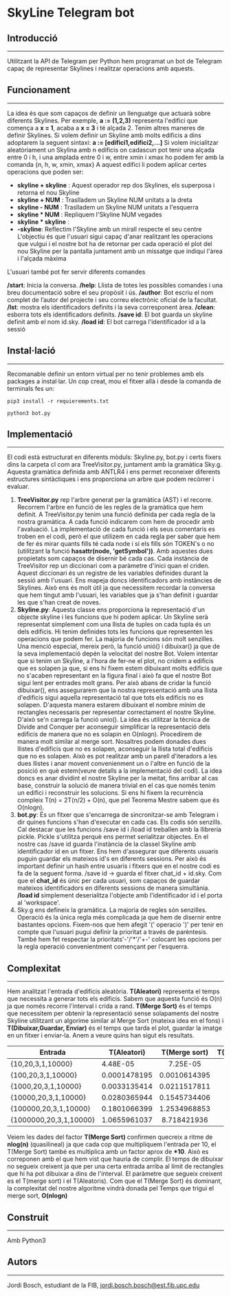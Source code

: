 # SkyLine Telegram bot
## Introducció
---
Utilitzant la API de Telegram per Python hem programat un bot de Telegram capaç de representar Skylines i realitzar operacions amb aquests.

## Funcionament
---
La idea és que som capaços de definir un llenguatge que actuarà sobre diferents Skylines.
Per exemple, __a := (1,2,3)__ representa l'edifici que comença a __x = 1__, acaba a __x = 3__ i té alçada 2. 
Tenim altres maneres de definir Skylines. Si volem definir un Skyline amb molts edificis a dins adoptarem la seguent sintaxi:
__a := [edifici1,edifici2,...]__
Si volem inicialitzar aleatòriament un Skylina amb n edificis on cadascun pot tenir una alçada entre 0 i h, i una amplada entre 0 i w, entre xmin i xmax ho podem fer amb la comanda {n, h, w, xmin, xmax}
A aquest edifici li podem aplicar certes operacions que poden ser:
- __skyline + skyline__ : Aquest operador rep dos Skylines, els superposa i retorna el nou Skyline
-  __skyline + NUM__ : Traslladem un Skyline NUM unitats a la dreta
-  __skyline - NUM__ : Traslladem un Skyline NUM unitats a l'esquerra
-  __skyline * NUM__ : Repliquem l'Skyline NUM vegades
-  __skyline * skyline__ :
-  __-skyline__:  Reflectim l'Skyline amb un mirall respecte el seu centre
L'objectiu és que l'usuari sigui capaç d'anar realitzant les operacions que vulgui i el nostre bot ha de retornar per cada operació el plot del nou Skyline per la pantalla juntament amb un missatge que indiqui l'àrea i l'alçada màxima

L'usuari també pot fer servir diferents comandes

__/start__: Inicia la conversa.
__/help__: Llista de totes les possibles comandes i una breu documentació sobre el seu propòsit i ús.
__/author__: Bot escriu el nom complet de l’autor del projecte i seu correu electrònic oficial de la facultat.
__/lst__: mostra els identificadors definits i la seva corresponent àrea.
__/clean__: esborra tots els identificadors definits.
__/save id__: El bot guarda un skyline definit amb el nom id.sky.
__/load id__: El bot carrega l'identificador id a la sessió

## Instal·lació
---
Recomanable definir un entorn virtual per no tenir problemes amb els packages a instal·lar. Un cop creat, mou el fitxer allà i desde la comanda de terminals fes un:
```console
pip3 install -r requierements.txt
```
```console
python3 bot.py
```
## Implementació
---
El codi està estructurat en diferents mòduls: Skyline.py, bot.py i certs fixers dins la carpeta cl com ara TreeVisitor.py, juntament amb la gramàtica Sky.g. Aquesta gramàtica definida amb ANTLR4 i ens permet reconeixer diferents estructures sintàctiques i ens proporciona un arbre que podem recòrrer i evaluar.
1. __TreeVisitor.py__ rep l'arbre generat per la gramàtica (AST) i el recorre. Recorrem l'arbre en funció de les regles de la gramàtica que hem definit. A TreeVisitor.py tenim una funció definida per cada regla de la nostra gramàtica. A cada funció indicarem com hem de procedir amb l'avaluació. La implementació de cada funció i els seus comentaris es troben en el codi, però el que utilizem en cada regla per saber que hem de fer és mirar quants fills té cada node i si els fills són TOKEN's o no (utilitzant la funció __hasattr(node, 'getSymbol'))__. Amb aquestes dues propietats som capaços de disernir bé cada cas.
Cada instància de TreeVisitor rep un diccionari com a paràmetre d'inici quan el criden. Aquest diccionari és un registre de les variables definides durant la sessió amb l'usuari. Ens mapeja doncs identificadors amb instàncies de Skylines. Això ens és molt útil ja que necessitem recordar la conversa que hem tingut amb l'usuari, les variables que ja s'han definit i guardar les que s'han creat de noves.
2. __Skyline.py__: Aquesta classe ens proporciona la representació d'un objecte skyline i les funcions que hi podem aplicar. Un Skyline serà representat simplement com una llista de tuples on cada tupla és un dels edificis. Hi tenim definides tots les funcions que representen les operacions que podem fer. La majoria de funcions són molt senzilles. Una menció especial, mereix però, la funció unió() i dibuixar() ja que de la seva implementació depén la velocitat del nostre Bot.
Volem intentar que si tenim un Skyline, a l'hora de fer-ne el plot, no cridem a edificis que es solapen ja que, si ens hi fixem estem dibuixant molts edificis que no s'acaben representant en la figura final i això fa que el nostre Bot sigui lent per entrades molt grans. Per això abans de cridar la funció dibuixar(), ens assegurarem que la nostra representació amb una llista d'edificis sigui aquella representació tal que tots els edificis no es solapen. D'aquesta manera estarem dibuixant el nombre mínim de rectangles necessaris per representar correctament el nostre Skyline.
D'això se'n carrega la funció unio(). La idea és utilitzar la tècnica de Divide and Conquer per aconseguir simplificar la representació dels edificis de manera que no es solapin en O(nlogn). Procedirem de manera molt similar al merge sort. 
Nosaltres podem donades dues llistes d'edificis que no es solapen, aconseguir la llista total d'edificis que no es solapen. Això es pot realitzar amb un parell d'iteradors a les dues llistes i anar movent convenienment un o l'altre en funció de la posició en què estem(veure detalls a la implementació del codi).
La idea doncs es anar dividint el nostre Skyline per la meitat, fins arribar al cas base, construir la solució de manera trivial en el cas que només tenim un edifici i reconstruir les solucions.
Si ens hi fixem la recurrència compleix T(n) = 2T(n/2) + O(n), que pel Teorema Mestre sabem que és O(nlogn).
3. __bot.py__: És un fitxer que s'encarrega de sincronitzar-se amb Telegram i dir quines funcions s'han d'executar en cada cas. Els codis són senzills. Cal destacar que les funcions /save id i /load id treballen amb la llibreria pickle. Pickle s'utilitza perquè ens permet serialitzar objectes. En el nostre cas /save id guarda l'instància de la classel Skyline amb identificador id en un fitxer. Ens hem d'assegurar que diferents usuaris puguin guardar els mateixos id's en diferents sessions. Per això és important definir un hash entre usuaris i fitxers que en el nostre codi es fa de la seguent forma. /save id -> guarda el fitxer chat_id + id.sky. Com que el __chat_id__ és únic per cada usuari, som capaços de guardar mateixos identificadors en diferents sessions de manera simultània.
__/load id__ simplement deserialitza l'objecte amb l'identificador id i el porta al 'workspace'.
4. Sky.g ens defineix la gramàtica. La majoria de regles són senzilles. Operació és la única regla més complicada ja que hem de disernir entre bastantes opcions. Fixem-nos que hem afegit '(' operacio ')' per tenir en compte que l'usuari pugui definir la prioritat a través de parèntesis. També hem fet respectar la prioritats'-'/'*'/'+-' colocant les opcions per la regla operació convenientment començant per l'esquerra.
 
## Complexitat
---
Hem analitzat l'entrada d'edificis aleatòria. __T(Aleatori)__ representa el temps que necessita a generar tots els edificis. Sabem que aquesta funció és O(n) ja que només recorre l'interval i crida a rand.
__T(Merge Sort)__ és el temps que necessitem per obtenir la representació sense solapaments del nostre Skyline utilitzant un algorime similar al Merge Sort (mateixa idea en el fons) i __T(Dibuixar,Guardar, Enviar)__ és el temps que tarda el plot, guardar la imatge en un fitxer i enviar-la. Anem a veure quins han sigut els resultats.

| Entrada | T(Aleatori) | T(Merge sort)| T(Dibuixar,Guardar,Enviar)  |
| ------------ | ---------- |:----------------:| -----:|
|{10,20,3,1,10000} | 4.48E-05    | 7.25E-05 | 0.5622837543 |
|{100,20,3,1,10000} | 0.0001478195     | 0.0010614395      |   0.9347276688 |
| {1000,20,3,1,10000} | 0.0033135414 | 0.0211517811    |    4.9707486629 |
|{10000,20,3,1,10000} |   0.0280365944   |    0.1545734406    | 27.0360732079 |
|{100000,20,3,1,10000} |  0.1801066399  |   1.2534968853    | 34.5079908371 |
|{1000000,20,3,1,10000} |   1.0655961037  |    8.718421936    |   34.1657905579 |

 Veiem les dades del factor __T(Merge Sort)__ confirmen quecreix a ritme de __nlog(n)__ (quasilineal) ja que cada cop que multipliquem l'entrada per 10, el T(Merge Sort) també es multiplica amb un factor aprox de __*10__. Això es correponen amb el que hem vist que hauria de complir. El temps de dibuixar no segueix creixent ja que per una certa entrada arriba al límit de rectangles que hi ha pot dibuixar a dins de l'interval. El paràmetre que segueix creixent es el T(merge sort) i el T(Aleatoris). Com que el T(Merge Sort) és dominant, la complexitat del nostre algoritme vindrà donada pel Temps que trigui el merge sort, __O(nlogn)__
 ## Construit 
 ---
 Amb Python3
 ## Autors
 ---
 Jordi Bosch, estudiant de la FIB, jordi.bosch.bosch@est.fib.upc.edu
